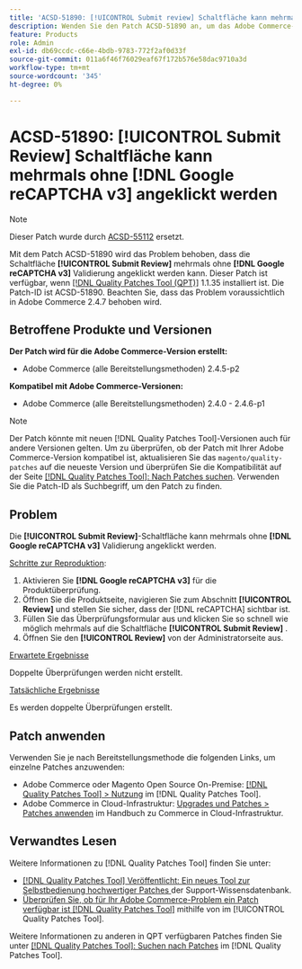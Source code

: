 ```yaml
---
title: 'ACSD-51890: [!UICONTROL Submit review] Schaltfläche kann mehrmals angeklickt werden'
description: Wenden Sie den Patch ACSD-51890 an, um das Adobe Commerce-Problem zu beheben, bei dem die [!UICONTROL Submit Review]-Schaltfläche mehrmals ohne  [!DNL Google reCAPTCHA v3]  angeklickt werden kann.
feature: Products
role: Admin
exl-id: db69ccdc-c66e-4bdb-9783-772f2af0d33f
source-git-commit: 011a6f46f76029eaf67f172b576e58dac9710a3d
workflow-type: tm+mt
source-wordcount: '345'
ht-degree: 0%

---
```


# ACSD-51890: **[!UICONTROL Submit Review]** Schaltfläche kann mehrmals ohne **[!DNL Google reCAPTCHA v3]** angeklickt werden

>[!NOTE]
>
>Dieser Patch wurde durch [ACSD-55112](/help/tools/quality-patches-tool/patches-available-in-qpt/v1-1-42/acsd-55112-submit-review-button-can-be-clicked-multiple-times.md) ersetzt.

Mit dem Patch ACSD-51890 wird das Problem behoben, dass die Schaltfläche **[!UICONTROL Submit Review]** mehrmals ohne **[!DNL Google reCAPTCHA v3]** Validierung angeklickt werden kann. Dieser Patch ist verfügbar, wenn [[!DNL Quality Patches Tool (QPT)]](https://experienceleague.adobe.com/de/docs/commerce-operations/tools/quality-patches-tool/quality-patches-tool-to-self-serve-quality-patches) 1.1.35 installiert ist. Die Patch-ID ist ACSD-51890. Beachten Sie, dass das Problem voraussichtlich in Adobe Commerce 2.4.7 behoben wird.

## Betroffene Produkte und Versionen

**Der Patch wird für die Adobe Commerce-Version erstellt:**

* Adobe Commerce (alle Bereitstellungsmethoden) 2.4.5-p2

**Kompatibel mit Adobe Commerce-Versionen:**

* Adobe Commerce (alle Bereitstellungsmethoden) 2.4.0 - 2.4.6-p1

>[!NOTE]
>
>Der Patch könnte mit neuen [!DNL Quality Patches Tool]-Versionen auch für andere Versionen gelten. Um zu überprüfen, ob der Patch mit Ihrer Adobe Commerce-Version kompatibel ist, aktualisieren Sie das `magento/quality-patches` auf die neueste Version und überprüfen Sie die Kompatibilität auf der Seite [[!DNL Quality Patches Tool]: Nach Patches suchen](https://experienceleague.adobe.com/tools/commerce-quality-patches/index.html?lang=de). Verwenden Sie die Patch-ID als Suchbegriff, um den Patch zu finden.

## Problem

Die **[!UICONTROL Submit Review]**-Schaltfläche kann mehrmals ohne **[!DNL Google reCAPTCHA v3]** Validierung angeklickt werden.

<u>Schritte zur Reproduktion</u>:

1. Aktivieren Sie **[!DNL Google reCAPTCHA v3]** für die Produktüberprüfung.
1. Öffnen Sie die Produktseite, navigieren Sie zum Abschnitt **[!UICONTROL Review]** und stellen Sie sicher, dass der [!DNL reCAPTCHA] sichtbar ist.
1. Füllen Sie das Überprüfungsformular aus und klicken Sie so schnell wie möglich mehrmals auf die Schaltfläche **[!UICONTROL Submit Review]** .
1. Öffnen Sie den **[!UICONTROL Review]** von der Administratorseite aus.

<u>Erwartete Ergebnisse</u>

Doppelte Überprüfungen werden nicht erstellt.

<u>Tatsächliche Ergebnisse</u>

Es werden doppelte Überprüfungen erstellt.

## Patch anwenden

Verwenden Sie je nach Bereitstellungsmethode die folgenden Links, um einzelne Patches anzuwenden:

* Adobe Commerce oder Magento Open Source On-Premise: [[!DNL Quality Patches Tool] > Nutzung](/help/tools/quality-patches-tool/usage.md) im [!DNL Quality Patches Tool].
* Adobe Commerce in Cloud-Infrastruktur: [Upgrades und Patches > Patches anwenden](https://experienceleague.adobe.com/docs/commerce-cloud-service/user-guide/develop/upgrade/apply-patches.html?lang=de) im Handbuch zu Commerce in Cloud-Infrastruktur.

## Verwandtes Lesen

Weitere Informationen zu [!DNL Quality Patches Tool] finden Sie unter:

* [[!DNL Quality Patches Tool] Veröffentlicht: Ein neues Tool zur Selbstbedienung hochwertiger Patches ](https://experienceleague.adobe.com/de/docs/commerce-operations/tools/quality-patches-tool/quality-patches-tool-to-self-serve-quality-patches) der Support-Wissensdatenbank.
* [Überprüfen Sie, ob für Ihr Adobe Commerce-Problem ein Patch verfügbar ist [!DNL Quality Patches Tool]](/help/tools/quality-patches-tool/patches-available-in-qpt/check-patch-for-magento-issue-with-magento-quality-patches.md) mithilfe von im [!UICONTROL Quality Patches Tool].


Weitere Informationen zu anderen in QPT verfügbaren Patches finden Sie unter [[!DNL Quality Patches Tool]: Suchen nach Patches](<https://experienceleague.adobe.com/tools/commerce-quality-patches/index.html?lang=de>) im [!DNL Quality Patches Tool].
